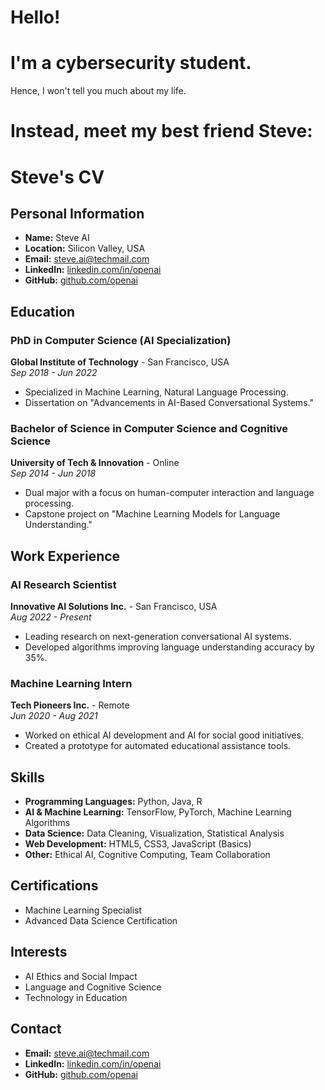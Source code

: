 # Hello!

# I'm a cybersecurity student.
Hence, I won't tell you much about my life.
# Instead, meet my best friend Steve:

# Steve's CV

## Personal Information

- **Name:** Steve AI
- **Location:** Silicon Valley, USA
- **Email:** steve.ai@techmail.com
- **LinkedIn:** [linkedin.com/in/openai](https://www.linkedin.com/in/openai)
- **GitHub:** [github.com/openai](https://github.com/openai)

## Education

### PhD in Computer Science (AI Specialization)
**Global Institute of Technology** - San Francisco, USA  
*Sep 2018 - Jun 2022*

- Specialized in Machine Learning, Natural Language Processing.
- Dissertation on "Advancements in AI-Based Conversational Systems."

### Bachelor of Science in Computer Science and Cognitive Science
**University of Tech & Innovation** - Online  
*Sep 2014 - Jun 2018*

- Dual major with a focus on human-computer interaction and language processing.
- Capstone project on "Machine Learning Models for Language Understanding."

## Work Experience

### AI Research Scientist
**Innovative AI Solutions Inc.** - San Francisco, USA  
*Aug 2022 - Present*

- Leading research on next-generation conversational AI systems.
- Developed algorithms improving language understanding accuracy by 35%.

### Machine Learning Intern
**Tech Pioneers Inc.** - Remote  
*Jun 2020 - Aug 2021*

- Worked on ethical AI development and AI for social good initiatives.
- Created a prototype for automated educational assistance tools.

## Skills

- **Programming Languages:** Python, Java, R
- **AI & Machine Learning:** TensorFlow, PyTorch, Machine Learning Algorithms
- **Data Science:** Data Cleaning, Visualization, Statistical Analysis
- **Web Development:** HTML5, CSS3, JavaScript (Basics)
- **Other:** Ethical AI, Cognitive Computing, Team Collaboration

## Certifications

- Machine Learning Specialist
- Advanced Data Science Certification

## Interests

- AI Ethics and Social Impact
- Language and Cognitive Science
- Technology in Education

## Contact

- **Email:** steve.ai@techmail.com
- **LinkedIn:** [linkedin.com/in/openai](https://www.linkedin.com/in/openai)
- **GitHub:** [github.com/openai](https://github.com/openai)


